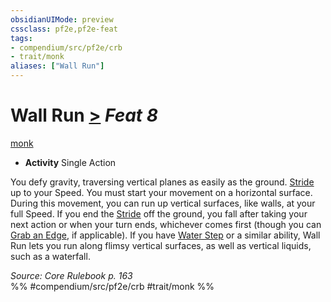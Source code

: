```yaml
---
obsidianUIMode: preview
cssclass: pf2e,pf2e-feat
tags:
- compendium/src/pf2e/crb
- trait/monk
aliases: ["Wall Run"]
---
```

# Wall Run  [>](/rules/core-rulebook/chapter-9-playing-the-game.md#Actions "Single Action") *Feat 8*  
[monk](/rules/traits/monk.md)  

- **Activity** Single Action

You defy gravity, traversing vertical planes as easily as the ground. [Stride](/rules/actions/stride.md) up to your Speed. You must start your movement on a horizontal surface. During this movement, you can run up vertical surfaces, like walls, at your full Speed. If you end the [Stride](/rules/actions/stride.md) off the ground, you fall after taking your next action or when your turn ends, whichever comes first (though you can [Grab an Edge](/rules/actions/grab-an-edge.md), if applicable). If you have [Water Step](/compendium/feats/water-step.md) or a similar ability, Wall Run lets you run along flimsy vertical surfaces, as well as vertical liquids, such as a waterfall.

*Source: Core Rulebook p. 163*  
%% #compendium/src/pf2e/crb #trait/monk %%